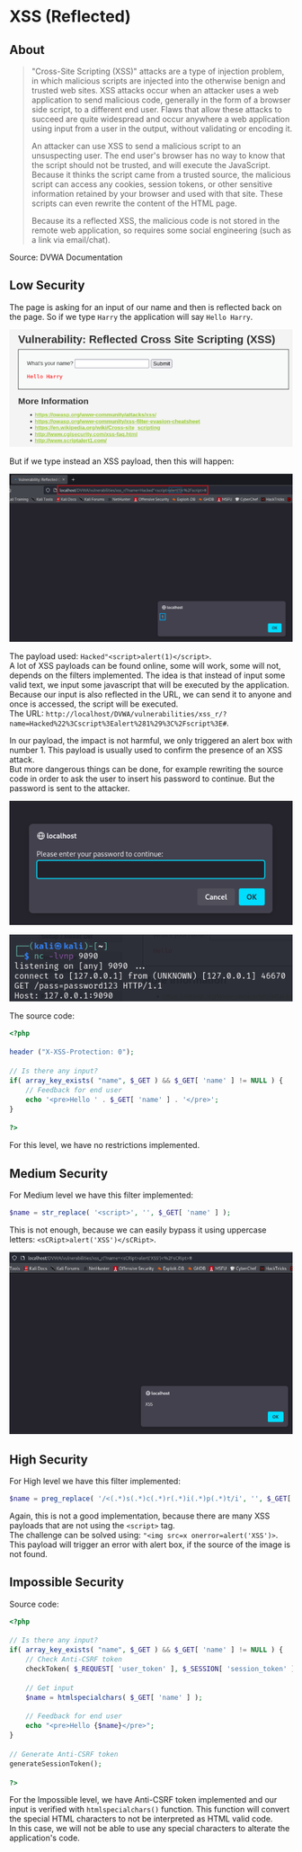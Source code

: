 # XSS (Reflected)

## About

> "Cross-Site Scripting (XSS)" attacks are a type of injection problem, in which malicious scripts are injected into the otherwise benign and trusted web sites. XSS attacks occur when an attacker uses a web application to send malicious code, generally in the form of a browser side script, to a different end user. Flaws that allow these attacks to succeed are quite widespread and occur anywhere a web application using input from a user in the output, without validating or encoding it.
> 
> An attacker can use XSS to send a malicious script to an unsuspecting user. The end user's browser has no way to know that the script should not be trusted, and will execute the JavaScript. Because it thinks the script came from a trusted source, the malicious script can access any cookies, session tokens, or other sensitive information retained by your browser and used with that site. These scripts can even rewrite the content of the HTML page.
> 
> Because its a reflected XSS, the malicious code is not stored in the remote web application, so requires some social engineering (such as a link via email/chat).

Source: DVWA Documentation

## Low Security
The page is asking for an input of our name and then is reflected back on the page. So if we type `Harry` the application will say `Hello Harry`.

<p align="center">
  <img src="https://github.com/Abdy01/DVWA-Walkthrough/blob/main/XSS(Reflected)/!images/xssr1.png?raw=true">
</p>

But if we type instead an XSS payload, then this will happen:

<p align="center">
  <img src="https://github.com/Abdy01/DVWA-Walkthrough/blob/main/XSS(Reflected)/!images/xssr2.png?raw=true">
</p>

The payload used: `Hacked"<script>alert(1)</script>`.<br/>
A lot of XSS payloads can be found online, some will work, some will not, depends on the filters implemented. The idea is that instead of input some valid text, we input some javascript that will be executed by the application.<br/>
Because our input is also reflected in the URL, we can send it to anyone and once is accessed, the script will be executed.<br/>
The URL: `http://localhost/DVWA/vulnerabilities/xss_r/?name=Hacked%22%3Cscript%3Ealert%281%29%3C%2Fscript%3E#`.<br/>

In our payload, the impact is not harmful, we only triggered an alert box with number 1. This payload is usually used to confirm the presence of an XSS attack.<br/>
But more dangerous things can be done, for example rewriting the source code in order to ask the user to insert his password to continue. But the password is sent to the attacker.

<p align="center">
  <img src="https://github.com/Abdy01/DVWA-Walkthrough/blob/main/XSS(Reflected)/!images/xssr3.png?raw=true">
</p>

<p align="center">
  <img src="https://github.com/Abdy01/DVWA-Walkthrough/blob/main/XSS(Reflected)/!images/xssr4.png?raw=true">
</p>

The source code:
```php
<?php

header ("X-XSS-Protection: 0");

// Is there any input?
if( array_key_exists( "name", $_GET ) && $_GET[ 'name' ] != NULL ) {
    // Feedback for end user
    echo '<pre>Hello ' . $_GET[ 'name' ] . '</pre>';
}

?> 
```
For this level, we have no restrictions implemented.

## Medium Security
For Medium level we have this filter implemented:
```php
$name = str_replace( '<script>', '', $_GET[ 'name' ] ); 
```
This is not enough, because we can easily bypass it using uppercase letters: `<sCRipt>alert('XSS')</sCRipt>`.

<p align="center">
  <img src="https://github.com/Abdy01/DVWA-Walkthrough/blob/main/XSS(Reflected)/!images/xssr5.png?raw=true">
</p>

## High Security
For High level we have this filter implemented:
```php
$name = preg_replace( '/<(.*)s(.*)c(.*)r(.*)i(.*)p(.*)t/i', '', $_GET[ 'name' ] ); 
```
Again, this is not a good implementation, because there are many XSS payloads that are not using the `<script>` tag.<br/>
The challenge can be solved using: `"<img src=x onerror=alert('XSS')>`. This payload will trigger an error with alert box, if the source of the image is not found.

## Impossible Security
Source code:
```php
<?php

// Is there any input?
if( array_key_exists( "name", $_GET ) && $_GET[ 'name' ] != NULL ) {
    // Check Anti-CSRF token
    checkToken( $_REQUEST[ 'user_token' ], $_SESSION[ 'session_token' ], 'index.php' );

    // Get input
    $name = htmlspecialchars( $_GET[ 'name' ] );

    // Feedback for end user
    echo "<pre>Hello {$name}</pre>";
}

// Generate Anti-CSRF token
generateSessionToken();

?> 
```
For the Impossible level, we have Anti-CSRF token implemented and our input is verified with `htmlspecialchars()` function. This function will convert the special HTML characters to not be interpreted as HTML valid code.<br/>
In this case, we will not be able to use any special characters to alterate the application's code. 